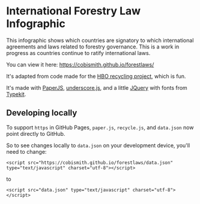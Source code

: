 International Forestry Law Infographic
==================================================

This infographic shows which countries are signatory to which international agreements and laws related to forestry governance. This is a work in progress as countries continue to ratify international laws. 

You can view it here: https://cobismith.github.io/forestlaws/

It's adapted from code made for the [HBO recycling project](https://github.com/zgrossbart/hborecycling), which is fun. 

It's made with [PaperJS](http://www.paperjs.org), [underscore.js](http://documentcloud.github.com/underscore), and a little [JQuery](http://www.jquery.com) with fonts from [Typekit](http://typekit.com).

## Developing locally

To support `https` in GitHub Pages, `paper.js`, `recycle.js`, and `data.json` now point directly to GitHub.

So to see changes locally to `data.json` on your development device, you'll need to change: 

`<script src="https://cobismith.github.io/forestlaws/data.json" type="text/javascript" charset="utf-8"></script>`

to

`<script src="data.json" type="text/javascript" charset="utf-8"></script>`

